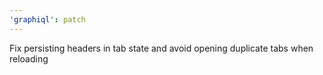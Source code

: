 ```yaml
---
'graphiql': patch
---
```


Fix persisting headers in tab state and avoid opening duplicate tabs when reloading
